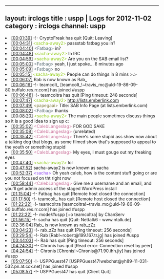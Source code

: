 
---
layout: irclogs
title : uspp | Logs for 2012-11-02
category : irclogs
channel: uspp
---
<li class="logitem"><a href="#00:01:39" name="00:01:39" class="time">[00:01:39]</a> -!- <span class="quit">CryptoFreak</span> has quit [Quit: Leaving] </li>
<li class="logitem"><a href="#00:04:31" name="00:04:31" class="time">[00:04:31]</a> <span class="person" style="color:#93ce1d">&lt;sacha-away2&gt;</span> passstab fatbag you in? </li>
<li class="logitem"><a href="#00:04:40" name="00:04:40" class="time">[00:04:40]</a> <span class="person" style="color:#596d73">&lt;Fatbag&gt;</span> in? </li>
<li class="logitem"><a href="#00:04:48" name="00:04:48" class="time">[00:04:48]</a> <span class="person" style="color:#93ce1d">&lt;sacha-away2&gt;</span> In IRC </li>
<li class="logitem"><a href="#00:04:59" name="00:04:59" class="time">[00:04:59]</a> <span class="person" style="color:#93ce1d">&lt;sacha-away2&gt;</span> Are you on the SAB email list? </li>
<li class="logitem"><a href="#00:05:00" name="00:05:00" class="time">[00:05:00]</a> <span class="person" style="color:#596d73">&lt;Fatbag&gt;</span> yeah, I just spoke... 8 minutes ago </li>
<li class="logitem"><a href="#00:05:09" name="00:05:09" class="time">[00:05:09]</a> <span class="person" style="color:#596d73">&lt;Fatbag&gt;</span> no </li>
<li class="logitem"><a href="#00:05:15" name="00:05:15" class="time">[00:05:15]</a> <span class="person" style="color:#93ce1d">&lt;sacha-away2&gt;</span> People can do things in 8 mins &gt;.&gt; </li>
<li class="logitem"><a href="#00:06:07" name="00:06:07" class="time">[00:06:07]</a> <span class="nick">Rab</span> is now known as <span class="nick">Rab_</span> </li>
<li class="logitem"><a href="#00:06:16" name="00:06:16" class="time">[00:06:16]</a> -!- <span class="join">teamcolt_</span> [teamcolt_!~travis_mc@uld-19-86-09-80.buffalo.res.rr.com] has joined #uspp </li>
<li class="logitem"><a href="#00:06:48" name="00:06:48" class="time">[00:06:48]</a> -!- <span class="quit">teamcoltra</span> has quit [Ping timeout: 248 seconds] </li>
<li class="logitem"><a href="#00:07:47" name="00:07:47" class="time">[00:07:47]</a> <span class="person" style="color:#93ce1d">&lt;sacha-away2&gt;</span> <a href="http://lists.emberlink.com/listinfo.cgi/sab-emberlink.com" target="_blank">http://lists.emberlink.com</a> </li>
<li class="logitem"><a href="#00:07:49" name="00:07:49" class="time">[00:07:49]</a> <span class="person" style="color:#817e41">&lt;papegaai&gt;</span> Title: SAB Info Page (at lists.emberlink.com) </li>
<li class="logitem"><a href="#00:08:02" name="00:08:02" class="time">[00:08:02]</a> <span class="person" style="color:#596d73">&lt;Fatbag&gt;</span> thanks </li>
<li class="logitem"><a href="#00:08:20" name="00:08:20" class="time">[00:08:20]</a> <span class="person" style="color:#93ce1d">&lt;sacha-away2&gt;</span> The main people sometimes discuss things so it is a good idea to sign up c: </li>
<li class="logitem"><a href="#00:35:02" name="00:35:02" class="time">[00:35:02]</a> <span class="person" style="color:#cc749c">&lt;CalebLangeslag&gt;</span> FOR GOD SAKE </li>
<li class="logitem"><a href="#00:35:08" name="00:35:08" class="time">[00:35:08]</a> <span class="person" style="color:#cc749c">&lt;CalebLangeslag&gt;</span> (unrelated) </li>
<li class="logitem"><a href="#00:35:42" name="00:35:42" class="time">[00:35:42]</a> <span class="person" style="color:#cc749c">&lt;CalebLangeslag&gt;</span> There's some stupid ass show now about a talking dog that blogs, as some filmed show that's supposed to appeal to the youth or something stupid </li>
<li class="logitem"><a href="#00:35:50" name="00:35:50" class="time">[00:35:50]</a> <span class="person" style="color:#cc749c">&lt;CalebLangeslag&gt;</span> My eyes, I must gouge out my freaking eyes </li>
<li class="logitem"><a href="#00:47:40" name="00:47:40" class="time">[00:47:40]</a> <span class="person" style="color:#93ce1d">&lt;sacha-away2&gt;</span> lol </li>
<li class="logitem"><a href="#00:47:52" name="00:47:52" class="time">[00:47:52]</a> <span class="nick">sacha-away2</span> is now known as <span class="nick">sacha</span> </li>
<li class="logitem"><a href="#00:52:37" name="00:52:37" class="time">[00:52:37]</a> <span class="person" style="color:#954ef2">&lt;sacha&gt;</span> Oh yeah caleb, how is the content stuff going or are you not focused on tht right now </li>
<li class="logitem"><a href="#00:58:44" name="00:58:44" class="time">[00:58:44]</a> <span class="person" style="color:#cc749c">&lt;CalebLangeslag&gt;</span> Give me a username and an email, and you'll get admin access of the staged WordPress install </li>
<li class="logitem"><a href="#01:15:04" name="01:15:04" class="time">[01:15:04]</a> -!- <span class="quit">Fatbag</span> has quit [Remote host closed the connection] </li>
<li class="logitem"><a href="#01:17:50" name="01:17:50" class="time">[01:17:50]</a> -!- <span class="quit">teamcolt_</span> has quit [Remote host closed the connection] </li>
<li class="logitem"><a href="#01:22:22" name="01:22:22" class="time">[01:22:22]</a> -!- <span class="join">teamcoltra</span> [teamcoltra!~travis_mc@uld-19-86-09-80.buffalo.res.rr.com] has joined #uspp </li>
<li class="logitem"><a href="#01:22:22" name="01:22:22" class="time">[01:22:22]</a> -!- mode/<span class="mode">#uspp</span> [+o teamcoltra] by ChanServ </li>
<li class="logitem"><a href="#01:56:15" name="01:56:15" class="time">[01:56:15]</a> -!- <span class="quit">sacha</span> has quit [Quit: Nettalk6 - www.ntalk.de] </li>
<li class="logitem"><a href="#02:36:04" name="02:36:04" class="time">[02:36:04]</a> <span class="nick">Rab_</span> is now known as <span class="nick">rab_zZz</span> </li>
<li class="logitem"><a href="#03:04:23" name="03:04:23" class="time">[03:04:23]</a> -!- <span class="quit">rab_zZz</span> has quit [Ping timeout: 256 seconds] </li>
<li class="logitem"><a href="#03:29:54" name="03:29:54" class="time">[03:29:54]</a> -!- <span class="join">Rab</span> [Rab!~robert@199.167.tr.jg] has joined #uspp </li>
<li class="logitem"><a href="#03:44:03" name="03:44:03" class="time">[03:44:03]</a> -!- <span class="quit">Rab</span> has quit [Ping timeout: 256 seconds] </li>
<li class="logitem"><a href="#04:24:30" name="04:24:30" class="time">[04:24:30]</a> -!- <span class="quit">Chronis</span> has quit [Read error: Connection reset by peer] </li>
<li class="logitem"><a href="#04:24:54" name="04:24:54" class="time">[04:24:54]</a> -!- <span class="join">Chronis</span> [Chronis!~Chronis@71.90.ihh.jiy] has joined #uspp </li>
<li class="logitem"><a href="#05:07:50" name="05:07:50" class="time">[05:07:50]</a> -!- <span class="join">USPPGuest47</span> [USPPGuest47!webchat@yh89-11-031-532.pn.at.cox.net] has joined #uspp </li>
<li class="logitem"><a href="#05:08:57" name="05:08:57" class="time">[05:08:57]</a> -!- <span class="quit">USPPGuest47</span> has quit [Client Quit] </li>


